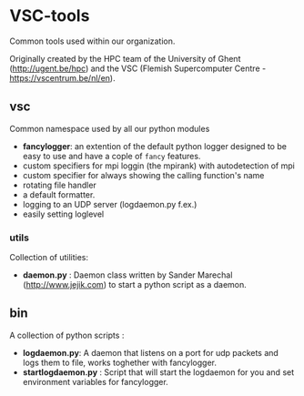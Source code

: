 # VSC-tools

Common tools used within our organization.

Originally created by the HPC team of the University of Ghent (http://ugent.be/hpc)
and the VSC (Flemish Supercomputer Centre - https://vscentrum.be/nl/en).

## vsc
Common namespace used by all our python modules

- __fancylogger__: an extention of the default python logger designed to be easy to use and have a
cople of `fancy` features.
 - custom specifiers for mpi loggin (the mpirank) with autodetection of mpi
 - custom specifier for always showing the calling function's name
 - rotating file handler
 - a default formatter.
 - logging to an UDP server (logdaemon.py f.ex.)
 - easily setting loglevel

### utils
Collection of utilities:
- __daemon.py__ : Daemon class written by Sander Marechal (http://www.jejik.com) to start a python script as a daemon.

## bin
A collection of python scripts :
- __logdaemon.py__: A daemon that listens on a port for udp packets and logs them to file, works toghether with fancylogger.
- __startlogdaemon.py__ : Script that will start the logdaemon for  you and set environment variables for fancylogger.